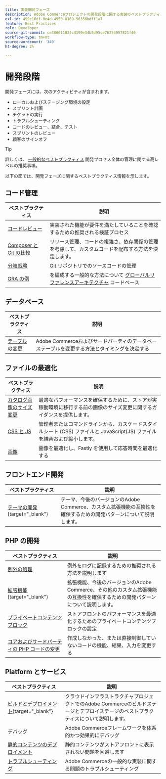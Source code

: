 ```yaml
---
title: 実装開発フェーズ
description: Adobe Commerceプロジェクトの開発段階に関する実装のベストプラクティスについて説明します。
exl-id: 499c16df-0e4d-4950-8169-96356bdff1a7
feature: Best Practices
role: Developer
source-git-commit: ce386611834c4199e34b5d95ce76254957821f46
workflow-type: tm+mt
source-wordcount: '349'
ht-degree: 2%

---
```



# 開発段階

開発フェーズには、次のアクティビティが含まれます。

- ローカルおよびステージング環境の設定
- スプリント計画
- チケットの実行
- トラブルシューティング
- コードのレビュー、結合、テスト
- スプリントのレビュー
- 顧客のサインオフ

>[!TIP]
>
>詳しくは、 [一般的なベストプラクティス](general.md) 開発プロセス全体の管理に関する高レベルの推奨事項。

以下の節では、開発フェーズに関するベストプラクティス情報を示します。

## コード管理

| ベストプラクティス | 説明 |
|-----------------------------------------------------------------|--------------------------------------------------------------------------------------------------------------------------------------|
| [コードレビュー](code-review.md) | 実装された機能が要件を満たしていることを確認するための推奨される検証プロセス |
| [Composer と Git の比較](code-management.md) | リリース管理、コードの複雑さ、依存関係の管理を考慮して、カスタムコードを配布する方法を決定します。 |
| [分岐戦略](git-branching.md) | Git リポジトリでのソースコードの管理 |
| [GRA の例](../../architecture/global-reference/examples.md) | を編成する一般的な方法について [グローバルリファレンスアーキテクチャ](../../architecture/global-reference/overview.md) コードベース |

## データベース

| ベストプラクティス | 説明 |
|----------------------------------------------------------------|---------------------------------------------------------------------------------|
| [テーブルの変更](modifying-core-and-third-party-tables.md) | Adobe Commerceおよびサードパーティのデータベーステーブルを変更する方法とタイミングを決定する |

## ファイルの最適化

| ベストプラクティス | 説明 |
|-----------------------------------------------------|-----------------------------------------------------------------------------------------------------------|
| [カタログ画像のサイズ変更](catalog-image-resizing.md) | 最適なパフォーマンスを確保するために、ストアが実稼動環境に移行する前の画像のサイズ変更に関するガイダンスを提供します。 |
| [CSS と JS](optimize-css-js-files.md) | 管理者またはコマンドラインから、カスケードスタイルシート (CSS) ファイルと JavaScript(JS) ファイルを結合および縮小します。 |
| [画像](image-optimization.md) | 画像を最適化し、Fastly を使用して応答時間を最適化する |

## フロントエンド開発

| ベストプラクティス | 説明 |
|----------------------------------------------------------------------------------------------------------------|------------------------------------------------------------------------------------------------------------------------------------------|
| [テーマの開発](https://developer.adobe.com/commerce/frontend-core/guide/best-practices/){target="_blank"} | テーマ、今後のバージョンのAdobe Commerce、カスタム拡張機能の互換性を確保するための開発パターンについて説明します。 |

## PHP の開発

| ベストプラクティス | 説明 |
|-----------------------------------------------------------------------------------------|----------------------------------------------------------------------------------------------------------------------------------------------------|
| [例外の処理](exception-handling.md) | 例外をログに記録するための推奨される方法を説明します |
| [拡張機能](https://developer.adobe.com/commerce/php/best-practices/){target="_blank"} | 拡張機能、今後のバージョンのAdobe Commerce、その他のカスタム拡張機能の互換性を確保するための開発パターンについて説明します。 |
| [プライベートコンテンツブロック](private-content-block-configuration.md) | ストアフロントのパフォーマンスを最適化するためのプライベートコンテンツブロックの設定 |
| [コアおよびサードパーティの PHP コードの変更](modifying-core-and-third-party-code.md) | 作成しなかった、または直接制御していないコードの機能、結果、入力を変更する |

## Platform とサービス

| ベストプラクティス | 説明 |
|--------------------------------------------------------------------------------------------------------------------------------------------------------|-------------------------------------------------------------------------------------------------------------|
| [ビルドとデプロイメント](https://experienceleague.adobe.com/docs/commerce-cloud-service/user-guide/develop/deploy/best-practices.html){target="_blank"} | クラウドインフラストラクチャプロジェクトでのAdobe Commerceのビルドステージとデプロイステージのベストプラクティスについて説明します。 |
| デバッグ | Adobe Commerceフレームワークを体系的かつ効果的にデバッグ |
| [静的コンテンツのデプロイメント](static-content-deployment.md) | 静的コンテンツがストアフロントに表示されない問題を回避します |
| [トラブルシューティング](troubleshooting.md) | Adobe Commerceの一般的な実装に関する問題のトラブルシューティング |
